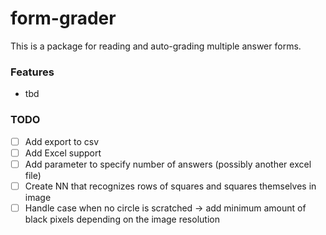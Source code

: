 # form-grader

This is a package for reading and auto-grading multiple answer forms.

### Features
- tbd

### TODO
- [ ] Add export to csv
- [ ] Add Excel support
- [ ] Add parameter to specify number of answers (possibly another excel file)
- [ ] Create NN that recognizes rows of squares and squares themselves in image
- [ ] Handle case when no circle is scratched &rarr; add minimum amount of black pixels depending on the image resolution
